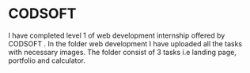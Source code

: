 # CODSOFT
I have completed level 1 of web development internship offered by CODSOFT . In the folder web development I have uploaded all the tasks with necessary images.  The folder consist of 3 tasks i.e landing page, portfolio and calculator.
